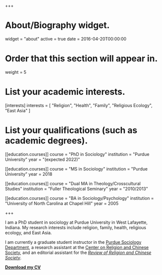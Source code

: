 +++
# About/Biography widget.
widget = "about"
active = true
date = 2016-04-20T00:00:00

# Order that this section will appear in.
weight = 5

# List your academic interests.
[interests]
  interests = [
     "Religion",
     "Health",
     "Family",
     "Religious Ecology",
     "East Asia"
   ]

# List your qualifications (such as academic degrees).
[[education.courses]]
  course = "PhD in Sociology"
  institution = "Purdue University"
  year = "(expected 2022)"

[[education.courses]]
  course = "MS in Sociology"
  institution = "Purdue University"
  year = 2018

[[education.courses]]
  course = "Dual MA in Theology/Crosscultural Studies"
  institution = "Fuller Theological Seminary"
  year = "2010/2013"

[[education.courses]]
  course = "BA in Sociology/Psychology"
  institution = "University of North Carolina at Chapel Hill"
  year = 2005

+++


I am a PhD student in sociology at Purdue University in West Lafayette, Indiana. My research interests include religion, family, health, religious ecology, and East Asia.

I am currently a graduate student instructor in the [Purdue Sociology Department](https://www.cla.purdue.edu/sociology/), a research assistant at the [Center on Religion and Chinese Society](http://purdue.edu/crcs), and an editorial assistant for the [*Review of Religion and Chinese Society*](http://booksandjournals.brillonline.com/content/journals/22143955).

[**Download my CV**](files/bmcphail_cv.pdf)
